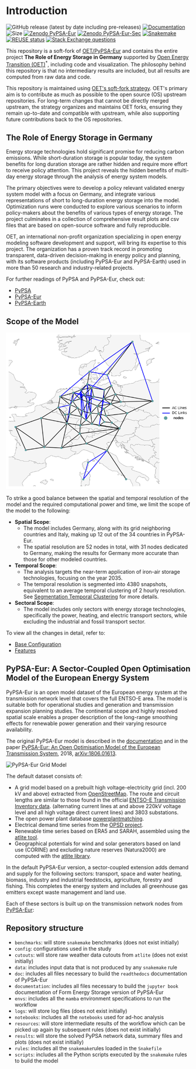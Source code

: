 <!--
SPDX-FileCopyrightText: Contributors to PyPSA-Eur <https://github.com/pypsa/pypsa-eur>
SPDX-License-Identifier: CC-BY-4.0
-->

# Introduction

![GitHub release (latest by date including pre-releases)](https://img.shields.io/github/v/release/pypsa/pypsa-eur?include_prereleases)
[![Documentation](https://readthedocs.org/projects/pypsa-eur/badge/?version=latest)](https://pypsa-eur.readthedocs.io/en/latest/?badge=latest)
![Size](https://img.shields.io/github/repo-size/pypsa/pypsa-eur)
[![Zenodo PyPSA-Eur](https://zenodo.org/badge/DOI/10.5281/zenodo.3520874.svg)](https://doi.org/10.5281/zenodo.3520874)
[![Zenodo PyPSA-Eur-Sec](https://zenodo.org/badge/DOI/10.5281/zenodo.3938042.svg)](https://doi.org/10.5281/zenodo.3938042)
[![Snakemake](https://img.shields.io/badge/snakemake-≥8.14.0-brightgreen.svg?style=flat)](https://snakemake.readthedocs.io)
[![REUSE status](https://api.reuse.software/badge/github.com/pypsa/pypsa-eur)](https://api.reuse.software/info/github.com/pypsa/pypsa-eur)
[![Stack Exchange questions](https://img.shields.io/stackexchange/stackoverflow/t/pypsa)](https://stackoverflow.com/questions/tagged/pypsa)

This repository is a soft-fork of [OET/PyPSA-Eur](https://github.com/open-energy-transition/pypsa-eur) and contains the entire project **The Role of Energy Storage in Germany** supported by [Open Energy Transition (OET)](https://openenergytransition.org/)<sup>*</sup>, including code and visualization. The philosophy behind this repository is that no intermediary results are included, but all results are computed from raw data and code.

This repository is maintained using [OET's soft-fork strategy](https://open-energy-transition.github.io/handbook/docs/Engineering/SoftForkStrategy). OET's primary aim is to contribute as much as possible to the open source (OS) upstream repositories. For long-term changes that cannot be directly merged upstream, the strategy organizes and maintains OET forks, ensuring they remain up-to-date and compatible with upstream, while also supporting future contributions back to the OS repositories.

## The Role of Energy Storage in Germany

Energy storage technologies hold significant promise for reducing carbon emissions. While short-duration storage is popular today, the system benefits for
long duration storage are rather hidden and require more effort to receive policy attention. This project reveals the hidden benefits of multi-day energy storage through the analysis of
energy system models.

The primary objectives were to develop a policy relevant validated energy system model with a focus on Germany, and integrate various representations of short to long-duration energy storage
into the model. Optimization runs were conducted to explore various scenarios to inform policy-makers about the benefits of various types of energy storage. The project culminates
in a collection of comprehensive result plots and csv files that are based on open-source software and fully reproducible. 

OET, an international non-profit organization specializing in open energy modeling software
development and support, will bring its expertise to this project. The organization has a proven track record in promoting transparent, data-driven decision-making in energy policy and
planning, with its software products (including PyPSA-Eur and PyPSA-Earth) used in more than 50 research and industry-related projects.


For further readings of PyPSA and PyPSA-Eur, check out:

* [PyPSA](https://pypsa.readthedocs.io)
* [PyPSA-Eur](https://pypsa-eur.readthedocs.io)
* [PyPSA-Earth](https://pypsa-earth.readthedocs.io)

## Scope of the Model

![alt text](img/map.png)

To strike a good balance between the spatial and temporal resolution of the model and the required computational power and time, we limit the scope of the model to the following:

- **Spatial Scope**: 
  - The model includes Germany, along with its grid neighboring countries and Italy, making up 12 out of the 34 countries in PyPSA-Eur.
  - The spatial resolution are 52 nodes in total, with 31 nodes dedicated to Germany, making the results for Germany more accurate than those for other modeled countries.
- **Temporal Scope**: 
  - The analysis targets the near-term application of iron-air storage technologies, focusing on the year 2035.
  - The temporal resolution is segmented into 4380 snapshots, equivalent to an average temporal clustering of 2 hourly resolution. See [Segmentation Temporal Clustering](https://open-energy-transition.github.io/form-energy-storage/21-segmentation.html) for more details.
- **Sectoral Scope**: 
  - The model includes only sectors with energy storage technologies, specifically the power, heating, and electric transport sectors, while excluding the industrial and fossil transport sector.

To view all the changes in detail, refer to:

* [Base Configuration](https://open-energy-transition.github.io/form-energy-storage/11-baseline.html)
* [Features](https://open-energy-transition.github.io/form-energy-storage/03-features.html)

## PyPSA-Eur: A Sector-Coupled Open Optimisation Model of the European Energy System

PyPSA-Eur is an open model dataset of the European energy system at the
transmission network level that covers the full ENTSO-E area. The model is suitable both for operational studies and generation and transmission expansion planning studies.
The continental scope and highly resolved spatial scale enables a proper description of the long-range
smoothing effects for renewable power generation and their varying resource availability.

The original PyPSA-Eur model is described in the [documentation](https://pypsa-eur.readthedocs.io)
and in the paper [PyPSA-Eur: An Open Optimisation Model of the European Transmission System](https://arxiv.org/abs/1806.01613), 2018,
[arXiv:1806.01613](https://arxiv.org/abs/1806.01613).

![PyPSA-Eur Grid Model](../doc/img/elec.png)

The default dataset consists of:

- A grid model based on a prebuilt high voltage-electricity grid (incl. 200 kV and above) extracted from [OpenStreetMap](https://www.openstreetmap.org/). The route and circuit lengths are similar to those found in the official [ENTSO-E Transmission Inventory data](https://www.entsoe.eu/data/power-stats/).
  (alternating current lines at and above 220kV voltage level and all high voltage direct current lines) and 3803 substations.
- The open power plant database [powerplantmatching](https://github.com/PyPSA/powerplantmatching).
- Electrical demand time series from the [OPSD project](https://open-power-system-data.org/).
- Renewable time series based on ERA5 and SARAH, assembled using the [atlite tool](https://github.com/PyPSA/atlite).
- Geographical potentials for wind and solar generators based on land use (CORINE) and excluding nature reserves (Natura2000) are computed with the [atlite library](https://github.com/PyPSA/atlite).

In the default PyPSA-Eur version, a sector-coupled extension adds demand and supply for the following sectors: transport, space and water heating, biomass, industry and industrial feedstocks, agriculture, forestry and fishing. This completes the energy system and includes all greenhouse gas emitters except waste management and land use.

Each of these sectors is built up on the transmission network nodes from [PyPSA-Eur](https://github.com/PyPSA/pypsa-eur):

## Repository structure

* `benchmarks`: will store `snakemake` benchmarks (does not exist initially)
* `config`: configurations used in the study
* `cutouts`: will store raw weather data cutouts from `atlite` (does not exist initially)
* `data`: includes input data that is not produced by any `snakemake` rule
* `doc`: includes all files necessary to build the `readthedocs` documentation of PyPSA-Eur
* `documentation`: includes all files necessary to build the `jupyter book` documentation of Form Energy Storage version of PyPSA-Eur
* `envs`: includes all the `mamba` environment specifications to run the workflow
* `logs`: will store log files (does not exist initially)
* `notebooks`: includes all the `notebooks` used for ad-hoc analysis
* `resources`: will store intermediate results of the workflow which can be picked up again by subsequent rules (does not exist initially)
* `results`: will store the solved PyPSA network data, summary files and plots (does not exist initially)
* `rules`: includes all the `snakemake`rules loaded in the `Snakefile`
* `scripts`: includes all the Python scripts executed by the `snakemake` rules to build the model

<!--* `report`: contains all files necessary to build the report; plots and result files are generated automatically-->